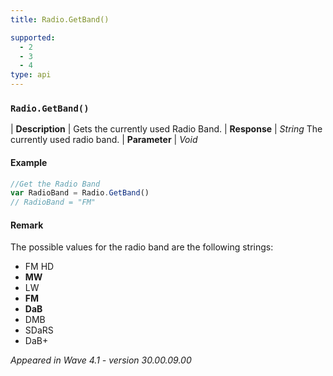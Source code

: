 ```yaml
---
title: Radio.GetBand()

supported:
  - 2
  - 3
  - 4
type: api
---
```


### `Radio.GetBand()`

| **Description** | Gets the currently used Radio Band.
| **Response** | *String*  The currently used radio band.
| **Parameter**   | *Void*

#### Example

```javascript
//Get the Radio Band
var RadioBand = Radio.GetBand()
// RadioBand = "FM"
```

#### Remark

The possible values for the radio band are the following strings:
- FM HD
- **MW**
- LW
- **FM**
- **DaB**
- DMB
- SDaRS
- DaB+

*Appeared in Wave 4.1 - version 30.00.09.00*
